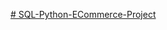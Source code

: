 [# SQL-Python-ECommerce-Project](https://nbviewer.org/github/AditiLanjewar03/SQL-Python-ECommerce-Project/blob/main/SQL-Python-ECommerce-Project.ipynb)
